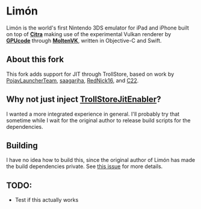 # Limón

Limón is the world's first Nintendo 3DS emulator for iPad and iPhone built on top of **[Citra](https://github.com/citra-emu/citra)** making use of the experimental Vulkan renderer by **[GPUcode](https://github.com/gpucode)** through **[MoltenVK](https://github.com/KhronosGroup/MoltenVK)**, written in Objective-C and Swift.

## About this fork

This fork adds support for JIT through TrollStore, based on work by [PojavLauncherTeam](https://github.com/PojavLauncherTeam/PojavLauncher_iOS/blob/main/Natives/main.m), [saagarjha](https://saagarjha.com/blog/2020/02/23/jailed-just-in-time-compilation-on-ios/), [RedNick16](https://github.com/Rednick16/TrollStoreJitEnabler), and [C22](https://github.com/c22dev/Lemon/tree/main/emuThreeDS/citra_wrapper/JIT).

## Why not just inject [TrollStoreJitEnabler](https://github.com/Rednick16/TrollStoreJitEnabler)?

I wanted a more integrated experience in general. I'll probably try that sometime while I wait for the original author to release build scripts for the dependencies.

## Building

I have no idea how to build this, since the original author of Limón has made the build dependencies private. See [this issue](https://github.com/emuPlace/Limon/issues/26) for more details.

## TODO:

- Test if this actually works
